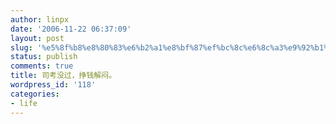 ```yaml
---
author: linpx
date: '2006-11-22 06:37:09'
layout: post
slug: '%e5%8f%b8%e8%80%83%e6%b2%a1%e8%bf%87%ef%bc%8c%e6%8c%a3%e9%92%b1%e8%a7%a3%e9%97%b7%e3%80%82'
status: publish
comments: true
title: 司考没过，挣钱解闷。
wordpress_id: '118'
categories:
- life
---
```


  

